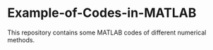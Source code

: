 # Example-of-Codes-in-MATLAB

This repository contains some MATLAB codes of different numerical methods.
